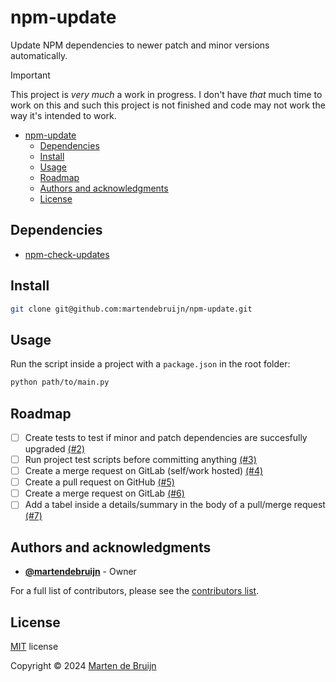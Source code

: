 # npm-update

Update NPM dependencies to newer patch and minor versions automatically.

> [!IMPORTANT]
> This project is *very much* a work in progress. I don't have *that* much time to work on this and such this project is not finished and code may not work the way it's intended to work.

- [npm-update](#npm-update)
  - [Dependencies](#dependencies)
  - [Install](#install)
  - [Usage](#usage)
  - [Roadmap](#roadmap)
  - [Authors and acknowledgments](#authors-and-acknowledgments)
  - [License](#license)

## Dependencies

- [npm-check-updates](https://www.npmjs.com/package/npm-check-updates)

## Install

```sh
git clone git@github.com:martendebruijn/npm-update.git
```

## Usage

Run the script inside a project with a `package.json` in the root folder:

```sh
python path/to/main.py
```

## Roadmap

- [ ] Create tests to test if minor and patch dependencies are succesfully upgraded [(#2)](https://github.com/martendebruijn/npm-update/issues/2)
- [ ] Run project test scripts before committing anything [(#3)](https://github.com/martendebruijn/npm-update/issues/3)
- [ ] Create a merge request on GitLab (self/work hosted) [(#4)](https://github.com/martendebruijn/npm-update/issues/4)
- [ ] Create a pull request on GitHub [(#5)](https://github.com/martendebruijn/npm-update/issues/5)
- [ ] Create a merge request on GitLab [(#6)](https://github.com/martendebruijn/npm-update/issues/6)
- [ ] Add a tabel inside a details/summary in the body of a pull/merge request [(#7)](https://github.com/martendebruijn/npm-update/issues/7)

## Authors and acknowledgments

- **[@martendebruijn](https://github.com/martendebruijn)** - Owner

For a full list of contributors, please see the [contributors list](https://github.com/martendebruijn/types/graphs/contributors).

## License

[MIT](./LICENSE) license

Copyright © 2024 [Marten de Bruijn](https://github.com/martendebruijn)

